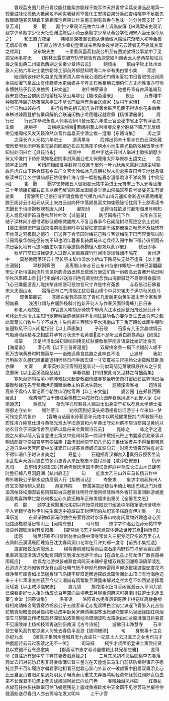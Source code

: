 <!-- { "loadSidebar": true } -->
　　曾观荔支图几费丹青妆能红能紫亦能緑不能写作天然香曾读荔支谱品品堪第一较量滋味论高低大抵闻名不闻实我疑眞宰推化工安排百果分番红杏梅桃李不足数先敎碌碌随春风锦囊玉液相浑沦百果让作东南元别有眞香与色味一时分付荔支轩【广羣芳谱】
　　秦　觏
　　觏字少章观弟元祐六年进士调临安簿【曰璐案宋史观弟觌字少章觏字少仪天社任渊注陈后山诗云秦觏字少章从蘓公学任渊宋人当无误今从之】
　　和王直方夜坐
　　帏幔高深夜漏长颇从诗酒傲冰霜烛花渐暗人初睡金兽无烟却有香
　　【王直方诗话少章初登第成亲后和余夜坐诗云云读者无不笑其贫富之顿异】
　　呈东坡先生
　　十里薰风菡萏初我公所至有西湖欲将公事湖中了见説官闲事亦无
　　【鹤林玉露东坡守杭守颍皆有西湖故颍川谢表云入参两禁每玷北扉之荣出典二州辄爲西湖之长秦少章诗云云】
　　鲍慎由
　　慎由字钦止处州龙泉人元祐六年进士徽宗朝除工部员外郎厯知明海二州卒有夷白堂小集
　　雨余
　　础润雨欲作好风每见先萧萧清入帘令我心洒然闭门倦永夏枕书日昏眠快此风雨余端如濯飞泉盆山有佳趣草木更幽妍井华养文石香篆横云烟俯仰方丈间胜事亦可怜永懐触热子我劳良独贤【宋文鉴】
　　谢传神蔡景直
　　驰誉丹青有古风笔端及我未宜防云台麟阁遥相望枉写裦公与鄂公【能改斋漫录】
　　夜坐
　　万巻堆中种眼花睡魔亦厌夜深茶平生不草长门赋岂有黄金送酒家【后村千家诗】
　　与郑公华自朐山邻舟行
　　舟行有后先相去能几许铿轰金鼓声见面不得语水花来幽香岸栁过疎雨登舻各乗风解帆会联浦闲携小龙团睡起就君煮【杨慎清暑录】
　　周行已
　　行己字恭叔永嘉人师事程伊川登元祐六年进士官至秘书省正字有浮沚先生集
　　絶境亭
　　云横絶尘境峻若绳削羣山列培塿众星分脉络下瞰万瓦居缥缈见楼阁松风发天籁泠然众音作皛皛天宇清尘襟一澄廓【东瓯诗集】
　　周之深
　　之深长兴人元祐六年进士
　　游淸果寺
　　西郊出郭未十里寺在白云深处藏僧爲爱闲长闭戸客来无路自回廊近松古瓦落夜子傍水小池生暮光指防依稀饭箩水不知何处问兴亡【呉氏诗永】
　　郑居中
　　居中字达夫开封人举进士徽宗朝厯少保太宰兼门下侍郎兼知枢密院事封燕国公进太保薨赠太师华原郡王諡文正
　　挽顾学正公甫
　　可惜病相如谁寻封禅书双亲千里外一叶九秋余风露翻归旐尘埃锁故庐虎丘山下路会葬有乡车广文官舍泠如冰几叹朝衫脱未能忽买春田埋玉地犹悬绛帐读书灯佳名空缀仙都石妙偈争传海寺僧一幅粉旌春水漫惜君谁不涕奔腾【中呉纪闻】
　　崔　鶠
　　鶠字徳符雍丘人徙阳翟元祐中第进士元符末上书入邪等坐废三十年靖康初擢右正言以疾乞解官除直龙图阁提举嵩山崇福宫卒自号婆娑先生有婆娑集
　　【雪浪斋日记徳符诗所谓食鲸老气横九州庐山诗云遥知金刹近林表飏幡尾滕王阁诗云小艇元从天上来白云自向杯中落颍昌富文物崔鶠陈恬犹爲下士郡斋读书志鶠长于诗淸婉敷腴有唐人风】
　　鄱阳诗
　　记得诗狂欲发时鄱阳湖里月明知无人爲觅桓伊笛自巻秋芦片叶吹【过庭录】
　　防节园梅花下作
　　去年白玉花结子深林间小憩借清影低颦啄微酸故人不复见春事今已阑绕树寻履迹空余土花斑【墨庄漫録徳符监西京洛南稻田务时中官容佐掌宫钥于洛郡僚事之唯恐不及独徳符不肯见之容极衘之徳符一日送客于会节园时梅花己残与客饮梅花下巳而容奏陈以防节园爲景华御苑德符初不知也明年暮春复骑羸马从老兵径入园中梅下哦诗徘徊而去次日容见地有马迹问园吏以崔对容遂劾奏鶠径入御苑以此罪废】
　　秋日即事
　　秋草门前已没鞾更无人过野人家离离踈竹时闻雨淡淡轻烟不隔花
　　黄州道中
　　莫愁微雨落轻云十里长亭未垫巾流水小桥山下路马头无处不逢春【以上墨庄漫録】
　　早秋雨霁图
　　我离蜀山来赤日走东州竒峯作眼想一过神已畱翩翩宋公子新诗蔼风流丹青见新韵潇洒出林丘依微万里遥旷朗一雨收高云杳褰开缟日明华秋风帬暎山靑行李幽得非送将归色有离别忧念我山海僻鍼砭不爲瘳目看孤鸿飞心已麋鹿游吾儿能扶犂此帻便可投勿言尺寸许是中有菟裘
　　与叔易过石佛看宋大夫画山水
　　霜落石林江气清隔江犹见暮山横个中只欠崔夫子满防秋风信马行
　　观黄筌画花
　　苍顔白髪我虽陈见了青红几度新更向黄生毫末里全家看尽劒南春
　　浅浅红顔与白腮卧枝斜叶抱新开何人与作春风面诳得蜂儿日日来
　　和老人观牧图
　　作官畏人嘲胡孙骑牧牛却离大江水还家整归舟还家此计不可移此乐勿令儿辈知行歌带索拾遗穗耳静不复闻征鼙功名亦妄尔吾生去此将何之趁此青草长自牧牛与羊不减九十头何翅三百强沙平水浅南山下千角万蹄如此画牛腰吹笛遡秋风不问人间矍铄翁【以上声画集】
　　子石砚
　　石家有儿玉含晶嘘爲云气吸爲晴纯精与之相感并孕育万状流千名黄昏泣不忍听且爲白鹅换黄庭【砚笺】
　　海棠
　　浑是华清出浴初碧绡斜掩见红肤便敎桃李能言语要比娇妍比得无【海棠谱】
　　潜心斋【以下三首寄漫叟】
　　双扉掩余香一榻下凉幔前人嗟不死万古暎黄巻时时撷英华一一诣微远鼎食姑置之此味良不浅
　　止遽轩
　　我如万斛船岁久腰已嬾谁能逐相师终日问手版去谋一寸安辄被三尺挽怜公谢蛮触鼓卧旗亦偃
　　丈室
　　此家英妙姿玉雪照冠冕新诗一何似鸾鹄见萧散蹑屐往从之宁复念重趼【以上苕溪渔隐丛话】
　　早春偶题【曰璐按此诗又见林之竒拙斋集】
　　寒风淅沥鸣枯苇小鸭睡残犹未起更敎细雨结春寒坐听萧萧打窗纸石盆养蒲已抽翠雕斛栽花先弄紫拥炉闭阁赋幽香未怕春冰生砚水
　　题绩溪雪峯楼
　　题诗最高处不爲待人看记着今朝胜山明松雪寒【以上宋文鉴】
　　婆娑园【在郏县西鶠居此】
　　晚禽噪竹百千翅残菊横枝三两花好在山园养衰疾风波不到野人家【河南通志】
　　黄葆光
　　葆光字元晖黟县人赐进士出身崇宁初以荐爲太学博士擢侍御史守处州
　　赠孙至丰
　　劝农因到好溪头把酒相看忆旧游三十年来如一梦可怜空负钓鱼舟
　　【蓉塘诗话丽水孙薪至丰元祐中以明经擢第授荆门军敎授不赴质性清介絶意仕进与黄葆光爲太学旧游宣和六年黄出守处州薪不屑诣郡谒见黄约以劝农日会于洞溪僧舍至期薪以扁舟来会黄赠诗云云】
　　晁咏之
　　咏之字之道説之从弟以荫入官复登进士第又中宏词科第一除河中敎授元符上书罢爲京兆录事以朝请郎提举崇福宫卒有崇福集【曲洧旧闻崇宁初凡元祐子弟仕宦者并不得至都城晁之道自洛中罢官回畱中牟驿累日以诗寄京师姻旧其结句云一时鸡犬皆霄汉独有刘安不得仙语传于时议者美之】
　　寿星寺
　　石磴插青汉禅宫入冥归云侵客坐流水乱松声天近月逾白竹多山更青从来丘壑志不独付孙登【咸淳临安志】
　　杭州思归
　　丘壑情无尽田园兴有余何当厌泽国不奈忆吾庐庭戸草应长江山木已踈何时整归棹八月洞庭湖【杭州府志】
　　句
　　旌旗太乙三山外车马长杨五柞中　栁外雕鞍公子醉水边纨扇丽人行【紫微诗话】
　　岑象求
　　象求字岩起梓州人终宝文阁待制入党籍
　　游定林院
　　野濶莲宫迥楼台半倚山地连巴峡近门对濮溪湾柏径松烟湿岩房雨藓斑白云邀客住明月伴僧闲经梵喧哗外香灯杳霭间胜游或邂逅危构喜跻攀世路长何极尘心久欲还輶车正催发缓歩出重关【全蜀艺文志】
　　程　颐
　　颐字正叔颢弟元祐初以荐授崇政殿説书绍圣中削籍窜涪州徙峡州卒入党籍学者称伊川先生嘉定中追諡曰正封伊阳伯从祀宣圣庙庭有伊川集
　　陆浑乐游
　　东郊渐微緑驱马欣独往舟萦野渡时水乐春山响身闲爱物外趣逸谐心赏归路逐樵歌落日寒山上【河南府志】
　　司马槱
　　槱字才仲温公侄孙元祐中举贤良科调钱唐尉有夏阳集
　　【郡斋读书志才仲喜爲宫体诗故世传其爲物所祟】
　　闺怨
　　销尽轻寒不自禁新愁唯向静中深寻常曾入三更梦咫尺空论万里心人去凤帏云漠漠雁回珠箔日沈沈春风洞口花常在只许刘郎一度寻【前贤小集拾遗】
　　游富阳蜕龙洞憩池上
　　梅蕚春前破松髯雨后滋石崖鸣野鹤竹坞窜香狸山脚重重转溪流活活迟殷勤窥洞府又到濯龙池游千顷山【在昌化县上有龙潭广数百亩祷雨辄应】
　　欲爲龙池游束装戒蓐食鸡鸣天未曙呼童蜡双屐萦回溯寒溪确荦凌乱石迢迢万丈岭宛转苍龙脊山高吐朝气恍不辨咫尺俯听雷雨声仰逐猨猱迹委蛇度花坞绿净草可席喜如出笼槛身轻飞鸟捷不辞双足困远探蛟龙窟传闻此山顶旧有沧海色迩来三十年潭湫变枯荻至今应江潮尚有鸥鹭集至理竟未解对之空太息不如西湖游挥篙泛瑶碧【以上咸淳临安志】
　　游九锁
　　撩花踏水细寻香闲逐孤云入翠冈九锁已深看更好七人相对话应长百年空向尘埃老五月聊乗洞府凉可笑潜川狂道士未逢玉室与金堂【洞霄诗集】
　　洛春谣
　　洛阳春水扬春风铜驼陌上桃花红高楼叠栁緑相向绡帐金鸾香雾浓锦裘公子五陵客拳毛赤兔双蹄白金钩宝玦逐飞香醉入花丛恼花魄青蛾皓齿别吴倡梅粉妆成半额黄罗屏绣幕围寒玉帐里吹笙学凤皇细緑围红晓烟湿车马騑騑云栉栉琼蘂杯深琥珀浓鸳鸯枕冷珊瑚涩吹龙笛歌白纻兰席淋漓日将暮君不见灞陵岸上杨栁枝靑靑送别伤南浦【古今诗统】
　　游佛日山净慧寺
　　石冷苔生晕风高竹度凉道人何处去春色半沧浪【铁网珊瑚】
　　句
　　身既事十主女亦妃九龙
　　【嬾眞子集同州登城县有九龙庙只一妃耳土人云冯瀛王之女也司马才仲戯题诗云云过客读之无不一笑】
　　司马棫
　　棫字才叔槱弟登进士第尝应贤良以党锢不召有逸堂集
　　【郡斋读书志才叔诗虽纎艳比其兄稍庄雅】
　　妾薄命【自注近有里中举子弃其妻者戯爲赋之】
　　二月东风初不恶后园桃李先春落高堂去妇对花愁君恩非轻妾命薄忆昔三星光在天煌煌车马朱门前结防幸得事君子愿托丝萝千百年履痕才徧君家地相看已觉君心异门外新欢一破颜室中旧爱双垂泪妾心比玉自坚贞君眼如星到处明女子暌离泰山重丈夫弃置鸿毛轻莫夸緑鬓红顔好女色由来不长保君不见灞上銮舆祓禊回阿娇已向长门老
　　春晚独游凤林园
　　红英乱点緑苔钱林影扶踈翠可怜飞蜨惹残花上露戏鱼摇碎水中天金羁不见寻芳马兰櫂空停载酒船送尽春归人亦去莺啼花发又明年
　　江干小雪
